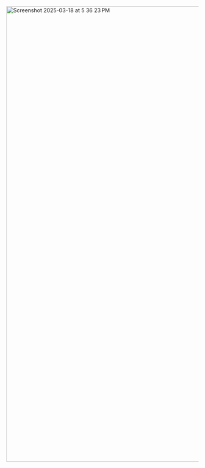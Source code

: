 <img width="1193" alt="Screenshot 2025-03-18 at 5 36 23 PM" src="https://github.com/user-attachments/assets/483d4fe9-d5ae-44ea-8a32-c6cf89dc47ab" />
